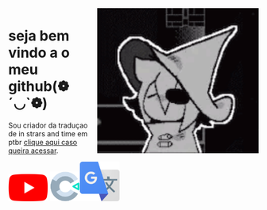 <img src = "in-stars-in-time.gif" width = "325px" align = "right">

# seja bem vindo a o meu github(❁´◡`❁)
Sou criador da traduçao de in strars and time em ptbr [clique aqui caso queira acessar](https://github.com/iagosamp/In-Strars-And-Time-PTBR/releases/tag/untagged-68512898cd4569df2990).

<img src = "Youtube_logo.png" width = "80px"> <img src = "Construct_3_Logo.svg.png" width = "60px"><img src = "Google_Translate_logo.svg.png" width = "80px">


